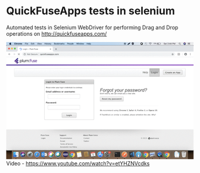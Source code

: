 # QuickFuseApps tests in selenium
Automated tests in Selenium WebDriver for performing Drag and Drop operations on http://quickfuseapps.com/


![](./src/main/resources/drag_test.gif)
Video - https://www.youtube.com/watch?v=etYHZNVcdks
